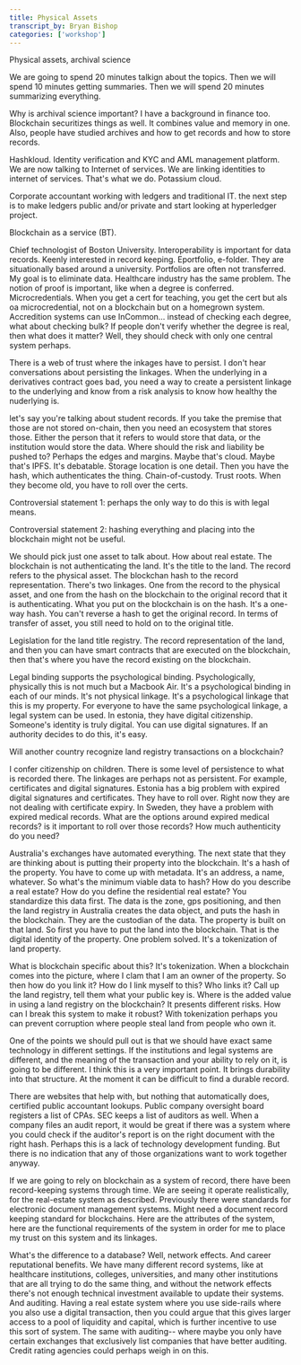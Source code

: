 ```yaml
---
title: Physical Assets
transcript_by: Bryan Bishop
categories: ['workshop']
---
```


Physical assets, archival science

We are going to spend 20 minutes talkign about the topics. Then we will spend 10 minutes getting summaries. Then we will spend 20 minutes summarizing everything.

Why is archival science important? I have a background in finance too. Blockchain securitizes things as well. It combines value and memory in one. Also, people have studied archives and how to get records and how to store records.

Hashkloud. Identity verification and KYC and AML management platform. We are now talking to Internet of services. We are linking identities to internet of services. That's what we do. Potassium cloud.

Corporate accountant working with ledgers and traditional IT. the next step is to make ledgers public and/or private and start looking at hyperledger project.

Blockchain as a service (BT).

Chief technologist of Boston University. Interoperability is important for data records. Keenly interested in record keeping. Eportfolio, e-folder. They are situationally based around a university. Portfolios are often not transferred. My goal is to eliminate data. Healthcare industry has the same problem. The notion of proof is important, like when a degree is conferred. Microcredentials. When you get a cert for teaching, you get the cert but als oa microcredential, not on a blockchain but on a homegrown system. Accredition systems can use InCommon... instead of checking each degree, what about checking bulk? If people don't verify whether the degree is real, then what does it matter? Well, they should check with only one central system perhaps.

There is a web of trust where the inkages have to persist. I don't hear conversations about persisting the linkages. When the underlying in a derivatives contract goes bad, you need a way to create a persistent linkage to the underlying and know from a risk analysis to know how healthy the nuderlying is.

let's say you're talking about student records. If you take the premise that those are not stored on-chain, then you need an ecosystem that stores those. Either the person that it refers to would store that data, or the institution would store the data. Where should the risk and liability be pushed to? Perhaps the edges and margins. Maybe that's cloud. Maybe that's IPFS. It's debatable. Storage location is one detail. Then you have the hash, which authenticates the thing. Chain-of-custody. Trust roots. When they become old, you have to roll over the certs.

Controversial statement 1: perhaps the only way to do this is with legal means.

Controversial statement 2: hashing everything and placing into the blockchain might not be useful.

We should pick just one asset to talk about. How about real estate. The blockchain is not authenticating the land. It's the title to the land. The record refers to the physical asset. The blockchan hash to the record representation. There's two linkages. One from the record to the physical asset, and one from the hash on the blockchain to the original record that it is authenticating. What you put on the blockchain is on the hash. It's a one-way hash. You can't reverse a hash to get the original record. In terms of transfer of asset, you still need to hold on to the original title.

Legislation for the land title registry. The record representation of the land, and then you can have smart contracts that are executed on the blockchain, then that's where you have the record existing on the blockchain.

Legal binding supports the psychological binding. Psychologically, physically this is not much but a Macbook Air. It's a psychological binding in each of our minds. It's not physical linkage. It's a psychological linkage that this is my property. For everyone to have the same psychological linkage, a legal system can be used. In estonia, they have digital citizenship. Someone's identity is truly digital. You can use digital signatures. If an authority decides to do this, it's easy.

Will another country recognize land registry transactions on a blockchain?

I confer citizenship on children. There is some level of persistence to what is recorded there. The linkages are perhaps not as persistent. For example, certificates and digital signatures. Estonia has a big problem with expired digital signatures and certificates. They have to roll over. Right now they are not dealing with certificate expiry. In Sweden, they have a problem with expired medical records. What are the options around expired medical records? is it important to roll over those records? How much authenticity do you need?

Australia's exchanges have automated everything. The next state that they are thinking about is putting their property into the blockchain. It's a hash of the property. You have to come up with metadata. It's an address, a name, whatever. So what's the minimum viable data to hash? How do you describe a real estate? How do you define the residential real estate? You standardize this data first. The data is the zone, gps positioning, and then the land registry in Australia creates the data object, and puts the hash in the blockchain. They are the custodian of the data. The property is built on that land. So first you have to put the land into the blockchain. That is the digital identity of the property. One problem solved. It's a tokenization of land property.

What is blockchain specific about this? It's tokenization. When a blockchain comes into the picture, where I clam that I am an owner of the property. So then how do you link it? How do I link myself to this? Who links it? Call up the land registry, tell them what your public key is. Where is the added value in using a land registry on the blockchain? It presents different risks. How can I break this system to make it robust? With tokenization perhaps you can prevent corruption where people steal land from people who own it.

One of the points we should pull out is that we should have exact same technology in different settings. If the institutions and legal systems are different, and the meaning of the transaction and your ability to rely on it, is going to be different. I think this is a very important point. It brings durability into that structure. At the moment it can be difficult to find a durable record.

There are websites that help with, but nothing that automatically does, certified public accountant lookups. Public company oversight board registers a list of CPAs. SEC keeps a list of auditors as well. When a company files an audit report, it would be great if there was a system where you could check if the auditor's report is on the right document with the right hash. Perhaps this is a lack of technology development funding. But there is no indication that any of those organizations want to work together anyway.

If we are going to rely on blockchain as a system of record, there have been record-keeping systems through time. We are seeing it operate realistically, for the real-estate system as described. Previously there were standards for electronic document management systems. Might need a document record keeping standard for blockchains. Here are the attributes of the system, here are the functional requirements of the system in order for me to place my trust on this system and its linkages.

What's the difference to a database? Well, network effects. And career reputational benefits. We have many different record systems, like at healthcare institutions, colleges, universities, and many other institutions that are all trying to do the same thing, and without the network effects there's not enough technical investment available to update their systems. And auditing. Having a real estate system where you use side-rails where you also use a digital transaction, then you could argue that this gives larger access to a pool of liquidity and capital, which is further incentive to use this sort of system. The same with auditing-- where maybe you only have certain exchanges that exclusively list companies that have better auditing. Credit rating agencies could perhaps weigh in on this.
